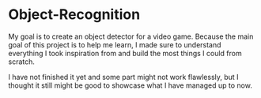 # Object-Recognition
My goal is to create an object detector for a video game.
Because the main goal of this project is to help me learn,
I made sure to understand everything I took inspiration from
and build the most things I could from scratch.

I have not finished it yet and some part might not work flawlessly, but I thought it still might be good to showcase what I have managed up to now.

